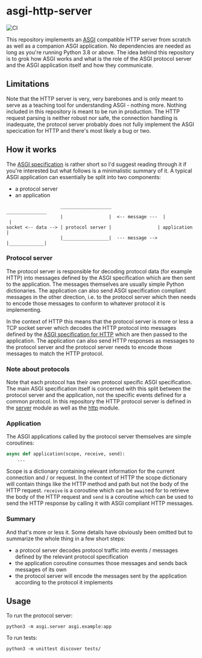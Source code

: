 # asgi-http-server

![CI](https://github.com/coocos/asgi-http-server/workflows/CI/badge.svg)

This repository implements an [ASGI](https://asgi.readthedocs.io/en/latest/index.html) compatible HTTP server from scratch as well as a companion ASGI application. No dependencies are needed as long as you're running Python 3.8 or above. The idea behind this repository is to grok how ASGI works and what is the role of the ASGI protocol server and the ASGI application itself and how they communicate.

## Limitations

Note that the HTTP server is very, very barebones and is only meant to serve as a teaching tool for understanding ASGI - nothing more. Nothing included in this repository is meant to be run in production. The HTTP request parsing is neither robust nor safe, the connection handling is inadequate, the protocol server probably does not fully implement the ASGI specication for HTTP and there's most likely a bug or two.

## How it works

The [ASGI specification](https://asgi.readthedocs.io/en/latest/index.html) is rather short so I'd suggest reading through it if you're interested but what follows is a minimalistic summary of it. A typical ASGI application can essentially be split into two components:

* a protocol server
* an application

```
                    ___________________                 _______________
                    |                 |  <-- message ---  |             |
socket <-- data --> | protocol server |                 | application |
                    |_________________|  --- message -->  |_____________|

```

### Protocol server

The protocol server is responsible for decoding protocol data (for example HTTP) into messages defined by the ASGI specification which are then sent to the application. The messages themselves are usually simple Python dictionaries. The application can also send ASGI specification compliant messages in the other direction, i.e. to the protocol server which then needs to encode those messages to conform to whatever protocol it is implementing.

In the context of HTTP this means that the protocol server is more or less a TCP socket server which decodes the HTTP protocol into messages defined by the [ASGI specification for HTTP](https://asgi.readthedocs.io/en/latest/specs/www.html#http) which are then passed to the application. The application can also send HTTP responses as messages to the protocol server and the protocol server needs to encode those messages to match the HTTP protocol.

### Note about protocols

Note that each protocol has their own protocol specific ASGI specification. The main ASGI specification itself is concerned with this split between the protocol server and the application, not the specific events defined for a common protocol. In this repository the HTTP protocol server is defined in the [server](./asgi/server.py) module as well as the [http](./asgi/http.py) module.

### Application

The ASGI applications called by the protocol server themselves are simple coroutines:

```python
async def application(scope, receive, send):
    ...
```

Scope is a dictionary containing relevant information for the current connection and / or request. In the context of HTTP the scope dictionary will contain things like the HTTP method and path but not the body of the HTTP request. `receive` is a coroutine which can be `await`ed for to retrieve the body of the HTTP request and `send` is a coroutine which can be used to send the HTTP response by calling it with ASGI compliant HTTP messages.

### Summary

And that's more or less it. Some details have obviously been omitted but to summarize the whole thing in a few short steps:

- a protocol server decodes protocol traffic into events / messages defined by the relevant protocol specification
- the application coroutine consumes those messages and sends back messages of its own
- the protocol server will encode the messages sent by the application according to the protocol it implements

## Usage

To run the protocol server:

```shell
python3 -m asgi.server asgi.example:app
```

To run tests:

```shell
python3 -m unittest discover tests/
```